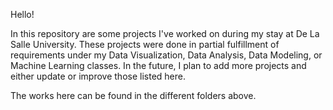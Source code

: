 Hello!

In this repository are some projects I've worked on during my stay at De La Salle University. 
These projects were done in partial fulfillment of requirements under my Data Visualization, Data Analysis, Data Modeling, or Machine Learning classes. 
In the future, I plan to add more projects and either update or improve those listed here.

The works here can be found in the different folders above. 

